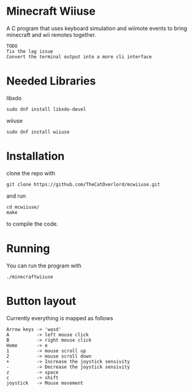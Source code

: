 # Minecraft Wiiuse
A C program that uses keyboard simulation and wiimote events to bring minecraft and wii remotes together.
```
TODO
fix the lag issue
Convert the terminal output into a more cli interface
```

# Needed Libraries
libxdo
```
sudo dnf install libxdo-devel
```
wiiuse
```
sudo dnf install wiiuse
```
# Installation
clone the repo with
```
git clone https://github.com/TheCatOverlord/mcwiiuse.git
```
and run
```
cd mcwiiuse/
make
```
to compile the code.
# Running
You can run the program with
```
./minecraftwiiuse
```

# Button layout
Currently everything is mapped as follows
```
Arrow keys -> 'wasd'
A          -> left mouse click
B          -> right mouse click
Home       -> e
1          -> mouse scroll up
2          -> mouse scroll down
+          -> Increase the joystick sensivity
-          -> Decrease the joystick sensivity
z          -> space
c          -> shift
joystick   -> Mouse movement
```
